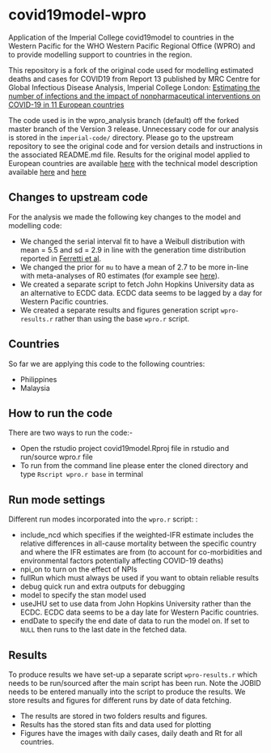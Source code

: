 # covid19model-wpro
Application of the Imperial College covid19model to countries in the Western Pacific for the WHO Western Pacific Regional Office (WPRO) and to provide modelling support to countries in the region. 

This repository is a fork of the original code used for modelling estimated deaths and cases for COVID19 from Report 13 published by MRC Centre for Global Infectious Disease Analysis, Imperial College London: [Estimating the number of infections and the impact of nonpharmaceutical interventions on COVID-19 in 11 European countries](https://www.imperial.ac.uk/mrc-global-infectious-disease-analysis/covid-19/report-13-europe-npi-impact/) 

The code used is in the wpro_analysis branch (default) off the forked master branch of the Version 3 release. Unnecessary code for our analysis is stored in the `imperial-code/` directory. Please go to the upstream repository to see the original code and for version details and instructions in the associated README.md file. Results for the original model applied to European countries are available [here](https://mrc-ide.github.io/covid19estimates/#/) with the technical model description available [here](https://arxiv.org/abs/2004.11342) and [here](https://github.com/ImperialCollegeLondon/covid19model/blob/master/Technical_description_of_Imperial_COVID_19_Model.pdf)

## Changes to upstream code

For the analysis we made the following key changes to the model and modelling code:

* We changed the serial interval fit to have a Weibull distribution with mean = 5.5 and sd = 2.9 in line with the generation time distribution reported in [Ferretti et al](https://science.sciencemag.org/content/368/6491/eabb6936). 
* We changed the prior for `mu` to have a mean of 2.7 to be more in-line with meta-analyses of R0 estimates (for example see [here](https://bmcmedicine.biomedcentral.com/articles/10.1186/s12916-020-01597-8)).
* We created a separate script to fetch John Hopkins University data as an alternative to ECDC data. ECDC data seems to be lagged by a day for Western Pacific countries. 
* We created a separate results and figures generation script `wpro-results.r` rather than using the base `wpro.r` script. 

## Countries

So far we are applying this code to the following countries:
* Philippines
* Malaysia

## How to run the code

There are two ways to run the code:-
* Open the rstudio project covid19model.Rproj file in rstudio and run/source wpro.r file
* To run from the command line please enter the cloned directory and type `Rscript wpro.r base` in terminal
 
## Run mode settings 
Different run modes incorporated into the `wpro.r` script: :

* include_ncd which specifies if the weighted-IFR estimate includes the relative differences in all-cause mortality between the specific country and where the IFR estimates are from (to account for co-morbidities and environmental factors potentially affecting COVID-19 deaths)
* npi_on to turn on the effect of NPIs
* fullRun which must always be used if you want to obtain reliable results
* debug quick run and extra outputs for debugging 
* model to specify the stan model used
* useJHU set to use data from John Hopkins University rather than the ECDC. ECDC data seems to be a day late for Western Pacific countries. 
* endDate to specify the end date of data to run the model on. If set to `NULL` then runs to the last date in the fetched data. 

## Results 
To produce results we have set-up a separate script `wpro-results.r` which needs to be run/sourced after the main script has been run. Note the JOBID needs to be entered manually into the script to produce the results. We store results and figures for different runs by date of data fetching. 
* The results are stored in two folders results and figures.
* Results has the stored stan fits and data used for plotting
* Figures have the images with daily cases, daily death and Rt for all countries.
